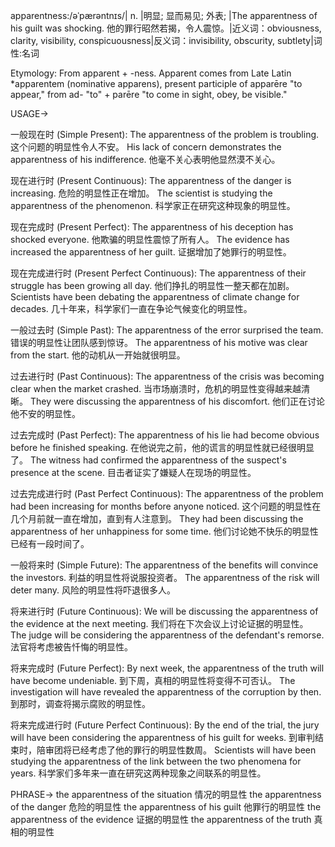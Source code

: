 apparentness:/əˈpærəntnɪs/| n. |明显; 显而易见; 外表; |The apparentness of his guilt was shocking. 他的罪行昭然若揭，令人震惊。|近义词：obviousness, clarity, visibility, conspicuousness|反义词：invisibility, obscurity, subtlety|词性:名词

Etymology: From apparent + -ness.  Apparent comes from Late Latin *apparentem (nominative apparens), present participle of apparēre "to appear," from ad- "to" + parēre "to come in sight, obey, be visible."

USAGE->

一般现在时 (Simple Present):
The apparentness of the problem is troubling.  这个问题的明显性令人不安。
His lack of concern demonstrates the apparentness of his indifference. 他毫不关心表明他显然漠不关心。

现在进行时 (Present Continuous):
The apparentness of the danger is increasing. 危险的明显性正在增加。
The scientist is studying the apparentness of the phenomenon. 科学家正在研究这种现象的明显性。


现在完成时 (Present Perfect):
The apparentness of his deception has shocked everyone. 他欺骗的明显性震惊了所有人。
The evidence has increased the apparentness of her guilt.  证据增加了她罪行的明显性。


现在完成进行时 (Present Perfect Continuous):
The apparentness of their struggle has been growing all day. 他们挣扎的明显性一整天都在加剧。
Scientists have been debating the apparentness of climate change for decades. 几十年来，科学家们一直在争论气候变化的明显性。


一般过去时 (Simple Past):
The apparentness of the error surprised the team. 错误的明显性让团队感到惊讶。
The apparentness of his motive was clear from the start.  他的动机从一开始就很明显。


过去进行时 (Past Continuous):
The apparentness of the crisis was becoming clear when the market crashed. 当市场崩溃时，危机的明显性变得越来越清晰。
They were discussing the apparentness of his discomfort. 他们正在讨论他不安的明显性。


过去完成时 (Past Perfect):
The apparentness of his lie had become obvious before he finished speaking.  在他说完之前，他的谎言的明显性就已经很明显了。
The witness had confirmed the apparentness of the suspect's presence at the scene. 目击者证实了嫌疑人在现场的明显性。


过去完成进行时 (Past Perfect Continuous):
The apparentness of the problem had been increasing for months before anyone noticed.  这个问题的明显性在几个月前就一直在增加，直到有人注意到。
They had been discussing the apparentness of her unhappiness for some time.  他们讨论她不快乐的明显性已经有一段时间了。


一般将来时 (Simple Future):
The apparentness of the benefits will convince the investors.  利益的明显性将说服投资者。
The apparentness of the risk will deter many.  风险的明显性将吓退很多人。


将来进行时 (Future Continuous):
We will be discussing the apparentness of the evidence at the next meeting.  我们将在下次会议上讨论证据的明显性。
The judge will be considering the apparentness of the defendant's remorse. 法官将考虑被告忏悔的明显性。


将来完成时 (Future Perfect):
By next week, the apparentness of the truth will have become undeniable.  到下周，真相的明显性将变得不可否认。
The investigation will have revealed the apparentness of the corruption by then. 到那时，调查将揭示腐败的明显性。


将来完成进行时 (Future Perfect Continuous):
By the end of the trial, the jury will have been considering the apparentness of his guilt for weeks. 到审判结束时，陪审团将已经考虑了他的罪行的明显性数周。
Scientists will have been studying the apparentness of the link between the two phenomena for years. 科学家们多年来一直在研究这两种现象之间联系的明显性。


PHRASE->
the apparentness of the situation  情况的明显性
the apparentness of the danger  危险的明显性
the apparentness of his guilt  他罪行的明显性
the apparentness of the evidence  证据的明显性
the apparentness of the truth  真相的明显性
